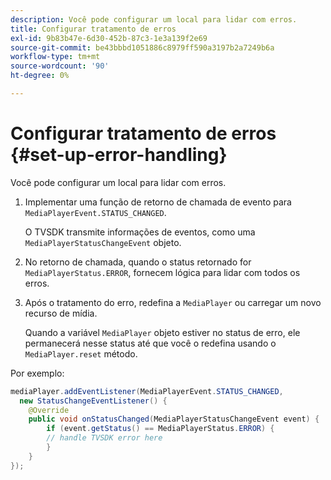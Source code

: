 ```yaml
---
description: Você pode configurar um local para lidar com erros.
title: Configurar tratamento de erros
exl-id: 9b83b47e-6d30-452b-87c3-1e3a139f2e69
source-git-commit: be43bbbd1051886c8979ff590a3197b2a7249b6a
workflow-type: tm+mt
source-wordcount: '90'
ht-degree: 0%

---
```


# Configurar tratamento de erros {#set-up-error-handling}

Você pode configurar um local para lidar com erros.

1. Implementar uma função de retorno de chamada de evento para `MediaPlayerEvent.STATUS_CHANGED`.

   O TVSDK transmite informações de eventos, como uma `MediaPlayerStatusChangeEvent` objeto.
1. No retorno de chamada, quando o status retornado for `MediaPlayerStatus.ERROR`, fornecem lógica para lidar com todos os erros.
1. Após o tratamento do erro, redefina a `MediaPlayer` ou carregar um novo recurso de mídia.

   Quando a variável `MediaPlayer` objeto estiver no status de erro, ele permanecerá nesse status até que você o redefina usando o `MediaPlayer.reset` método.

<!--<a id="example_E74BB605ED08450295B8902F1E4BB8F5"></a>-->

Por exemplo:

```java
mediaPlayer.addEventListener(MediaPlayerEvent.STATUS_CHANGED,  
  new StatusChangeEventListener() { 
    @Override 
    public void onStatusChanged(MediaPlayerStatusChangeEvent event) { 
        if (event.getStatus() == MediaPlayerStatus.ERROR) { 
        // handle TVSDK error here 
        } 
    } 
});
```
